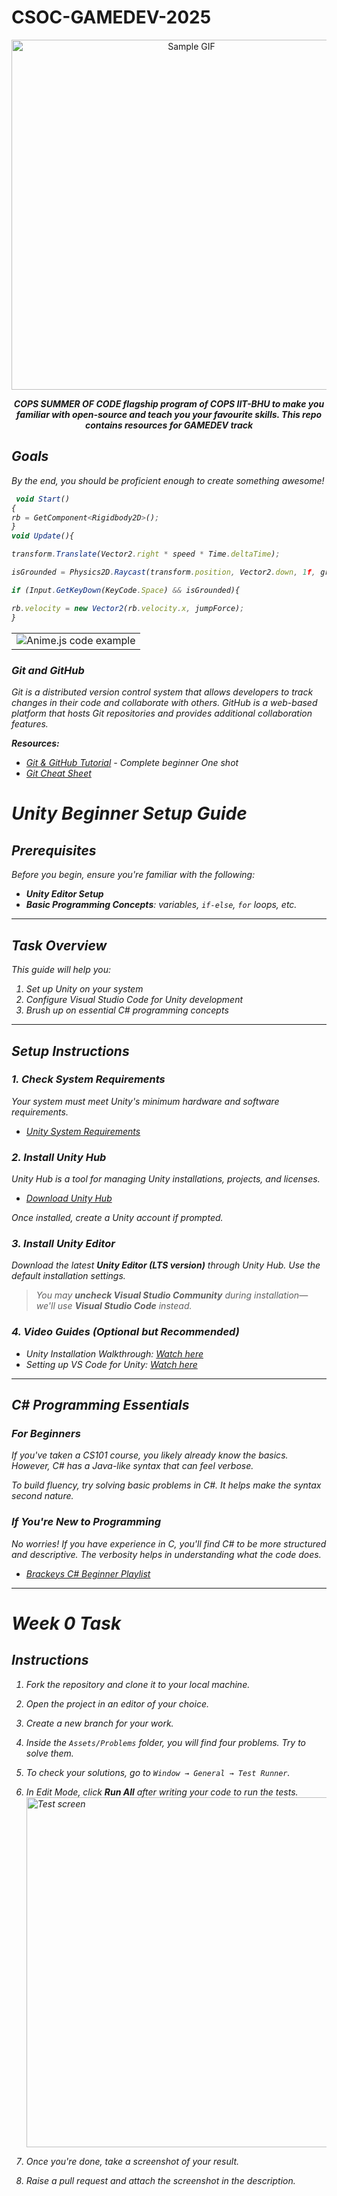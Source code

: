 # CSOC-GAMEDEV-2025

<p align="center">
  <picture align="center">
    <source media="(prefers-color-scheme: dark)" srcset="[https://i.pinimg.com/originals/f3/e6/4a/f3e64a3c37c4fcaeef74cfef83ff9847.gif](https://i.pinimg.com/originals/ab/76/17/ab761745f01df090ec38b827dd65e58a.gif)">
    <img align="center" alt="Sample GIF" src="https://i.pinimg.com/originals/ab/76/17/ab761745f01df090ec38b827dd65e58a.gif" width="560">
  </picture>
</p>

<p align="center">
  <strong>
  <em>COPS SUMMER OF CODE flagship program of COPS IIT-BHU to make you familiar with open-source and teach you your favourite skills.
    This repo contains resources for GAMEDEV track
  </strong>
</p>



## Goals

By the end, you should be proficient enough to create something awesome!

<table>
<tr>
  
```javascript
 void Start()
{
rb = GetComponent<Rigidbody2D>();
}
void Update(){

transform.Translate(Vector2.right * speed * Time.deltaTime);

isGrounded = Physics2D.Raycast(transform.position, Vector2.down, 1f, groundLayer);

if (Input.GetKeyDown(KeyCode.Space) && isGrounded){

rb.velocity = new Vector2(rb.velocity.x, jumpForce);
}

```

</tr>
<tr>
  <td>
    <img align="center" alt="Anime.js code example" src="https://i.pinimg.com/originals/14/b9/9e/14b99e109b3a1f14dfeaf54bb83f55f8.gif">
  </td>
</tr>
</table>


 ### Git and GitHub

Git is a distributed version control system that allows developers to track changes in their code and collaborate with others. GitHub is a web-based platform that hosts Git repositories and provides additional collaboration features.

**Resources:**
- [Git & GitHub Tutorial](https://youtu.be/q8EevlEpQ2A?si=zMpFSrSSQ8kIM5bI) - Complete beginner One shot
- [Git Cheat Sheet](https://education.github.com/git-cheat-sheet-education.pdf)
# Unity Beginner Setup Guide

## Prerequisites

Before you begin, ensure you're familiar with the following:

- **Unity Editor Setup**
- **Basic Programming Concepts**: variables, `if-else`, `for` loops, etc.

---

## Task Overview

This guide will help you:

1. Set up Unity on your system
2. Configure Visual Studio Code for Unity development
3. Brush up on essential C# programming concepts

---

## Setup Instructions
  
### 1. Check System Requirements

Your system must meet Unity's minimum hardware and software requirements.

- [Unity System Requirements](https://docs.unity3d.com/2023.1/Documentation/Manual/system-requirements.html)

### 2. Install Unity Hub

Unity Hub is a tool for managing Unity installations, projects, and licenses.

- [Download Unity Hub](https://unity.com/download)

Once installed, create a Unity account if prompted.

### 3. Install Unity Editor

Download the latest **Unity Editor (LTS version)** through Unity Hub. Use the default installation settings.

> You may **uncheck Visual Studio Community** during installation—we'll use **Visual Studio Code** instead.

### 4. Video Guides (Optional but Recommended)

- Unity Installation Walkthrough: *[Watch here](https://www.youtube.com/watch?v=your-link)*
- Setting up VS Code for Unity: *[Watch here](https://www.youtube.com/watch?v=your-link)*

---

## C# Programming Essentials

### For Beginners

If you've taken a CS101 course, you likely already know the basics. However, C# has a Java-like syntax that can feel verbose.

To build fluency, try solving basic problems in C#. It helps make the syntax second nature.

### If You're New to Programming

No worries! If you have experience in C, you'll find C# to be more structured and descriptive. The verbosity helps in understanding what the code does.

- [Brackeys C# Beginner Playlist](https://www.youtube.com/playlist?list=PLPV2KyIb3jR4u5jX8za5iU1v4I1tfi8mN)

---

# Week 0 Task

## Instructions

1. Fork the repository and clone it to your local machine.

2. Open the project in an editor of your choice.

3. Create a new branch for your work.

4. Inside the `Assets/Problems` folder, you will find four problems. Try to solve them.

5. To check your solutions, go to `Window → General → Test Runner`.

6. In Edit Mode, click **Run All** after writing your code to run the tests.
   <img align="center" alt="Test screen" src="https://i.pinimg.com/736x/3f/48/5e/3f485e5c2a60fda06516eef5f6902c13.jpg" width="560">

7. Once you're done, take a screenshot of your result.

8. Raise a pull request and attach the screenshot in the description.



